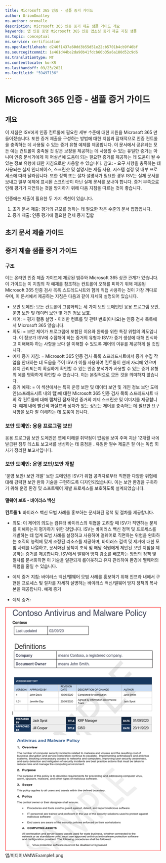 ```yaml
---
title: Microsoft 365 인증 - 샘플 증거 가이드
author: OrionOmalley
ms.author: oromalle
description: Microsoft 365 인증 증거 제출 샘플 가이드 개요
keywords: 앱 인증 증명 Microsoft 365 인증 앱소싱 증거 제출 지침 샘플
ms.topic: conceptual
ms.service: certification
ms.openlocfilehash: d246f1437a60dd3b55d51e22cb5701b4cb9f46bf
ms.sourcegitcommit: 1e461d44be2da90b41fdcb60b35a6a180d52c9d6
ms.translationtype: MT
ms.contentlocale: ko-KR
ms.lasthandoff: 09/23/2021
ms.locfileid: "59497136"
---
```

# <a name="microsoft-365-certification---sample-evidence-guide"></a>Microsoft 365 인증 - 샘플 증거 가이드

## <a name="overview"></a>개요

이 지침은 ISV에게 인증 컨트롤에 필요한 세부 수준에 대한 지원을 Microsoft 365 만들어졌습니다. 또한 증거 제출을 구성하는 방법에 대한 지침과 잠재적으로 인증 컨트롤을 충족하는 데 사용될 수 있는 증거 유형 예제를 제공합니다. 이 문서에서 공유되는 모든 예는 컨트롤이 충족될 것 같은 보장을 제공하는 데 사용할 수 있는 유일한 증거는 아니며 인증 분석가에게 이 어설션에 도움이 되는 필요한 증거를 제공하는 데 도움이 될 수 있는 정보 유형에 대한 지침으로만 사용할 수 있습니다. 참고: - 요구 사항을 충족하는 데 사용되는 실제 인터페이스, 스크린샷 및 설명서는 제품 사용, 시스템 설정 및 내부 프로세스에 따라 달라집니다. 또한 정책 또는 절차 설명서가 필요한 경우 ISV는 실제 문서를 보내고 일부 예제에 표시된 스크린샷이 아닌 실제 문서를 보내야 합니다. 증거 부족으로 인해 평가가 지연되는 것을 방지하기 위해 다음 지침을 따르는 것이 좋습니다. 

인증에는 제출이 필요한 두 가지 섹션이 있습니다.
1. 초기 문서 제출: 평가의 규모를 정하는 데 필요한 작은 수준의 문서 집합입니다.
1. 증거 제출: 인증 평가에 필요한 전체 증거 집합 


## <a name="initial-document-submission-guide"></a>초기 문서 제출 가이드

## <a name="evidence-submission-sample-evidence-guide"></a>증거 제출 샘플 증거 가이드

### <a name="structure"></a>구조 

이는 온라인 인증 제출 가이드에 제공된 범주와 Microsoft 365 상관 관계가 있습니다. 이 가이드는 이 지침의 각 예제를 참조하는 컨트롤이 오해를 피하기 위해 제공된 Microsoft 365 인증 검사 목록 스프레드시트와 함께 직접 사용하는 것이 가장 까다로우며, 이 문서에서 제공하는 지침은 다음과 같이 자세히 설명되어 있습니다.
- 보안 도메인: 모든 컨트롤이 그룹화되는 세 가지 보안 도메인인 응용 프로그램 보안, 운영 보안 및 데이터 보안 및 개인 정보 보호.
- 제어: = 평가 활동 설명 - 이러한 컨트롤 및 관련 번호(아니요)는 인증 검사 목록에서 Microsoft 365 않습니다.  
- 의도: = 보안 제어가 프로그램에 포함된 이유와 완화를 위한 특정 위험의 의도입니다.  이 정보가 ISV에 수집해야 하는 증거의 유형과 ISV가 증거 생성에 대해 인식하고 이해해야 하는 사항을 보다 잘 이해할 수 있도록 제어의 이유를 제공하게 될 것입니다.
- 예제 증거 지침: = Microsoft 365 인증 검사 목록 스프레드시트에서 증거 수집 작업을 안내하는 데 도움을 주어 ISV가 이를 사용하여 컨트롤이 현재 자리에 있으며 유지 관리되는지 확실하게 확인할 수 있는 인증 분석가가 사용할 수 있는 증거 유형의 예를 명확하게 확인할 수 있습니다. 이는 본질적으로 모든 것을 의미하지 않습니다.
- 증거 예제: = 이 섹션에서는 특히 운영 보안 및 데이터 보안 및 개인 정보 보안 도메인(스프레드시트 내의 탭)에 대한 Microsoft 365 인증 검사 목록 스프레드시트 내의 각 컨트롤에 대해 캡처된 잠재적인 증거의 예제 스크린샷 및 이미지를 제공합니다. 예제 내에 빨간색 화살표와 상자가 있는 정보는 제어를 충족하는 데 필요한 요구 사항을 보다 잘 이해하는 데 도움이 됩니다.

### <a name="security-domain-application-security"></a>보안 도메인: 응용 프로그램 보안

응용 프로그램 보안 도메인은 앱에 미해결 취약점이 없음을 보여 주며 지난 12개월 내에 발급된 침투 테스트 보고서를 생성하는 데 중점을 . 유일한 필수 제출은 잘 아는 독립 회사가 정리한 보고서입니다. 


### <a name="security-domain-operational-security--secure-development"></a>보안 도메인: 운영 보안/보안 개발

'운영 보안/ 보안 개발' 보안 도메인은 ISV가 위협 공격자로부터 직면한 다양한 위협에 대해 강력한 보안 완화 기술을 구현하도록 디자인되었습니다.  이는 보안 환경을 구축하기 위해 운영 환경 및 소프트웨어 개발 프로세스를 보호하도록 설계되었습니다.

#### <a name="malware-protection---anti-virus"></a>맬웨어 보호 - 바이러스 백신

**컨트롤 1:** 바이러스 백신 모범 사례를 홍보하는 문서화된 정책 및 절차를 제공합니다.
- 의도: 이 제어의 의도는 컴퓨터 바이러스의 위협을 고려할 때 ISV가 직면하는 문제를 이해하는지 평가하기 위한 것입니다. ISV는 바이러스 백신 정책 및 프로세스를 개발하는 데 업계 모범 사례를 설정하고 사용하여 맬웨어로 직면하는 위험을 완화하는 조직의 능력에 맞게 조정된 리소스를 제공하며, 바이러스 검색 및 제거에 대한 모범 사례를 나열하고, 문서화된 정책이 조직 및 해당 직원에게 제안된 보안 지침을 제공하는 증거를 제공합니다. ISV에서 맬웨어 방지 감소를 배포하는 방법의 정책 및 절차를 문서화하면 이 기술을 일관되게 롤아웃하고 유지 관리하여 환경에 맬웨어의 위험을 줄일 수 있습니다.

- 예제 증거 지침: 바이러스 백신/맬웨어 모범 사례를 홍보하기 위해 인프라 내에서 구현된 프로세스 및 절차를 자세히 설명하는 바이러스 백신/맬웨어 방지 정책의 복사본을 제공합니다.
예제 증거

- 예제 증거:

![그림](../media/AMWExample1.png) 앱/미디어/AMWExample1.png

